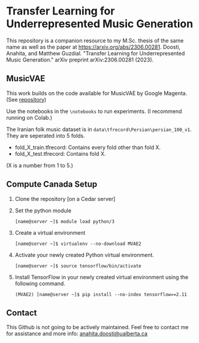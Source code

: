 # Transfer Learning for Underrepresented Music Generation
This repository is a companion resource to my M.Sc. thesis of the same name as well as the paper at https://arxiv.org/abs/2306.00281. 
Doosti, Anahita, and Matthew Guzdial. "Transfer Learning for Underrepresented Music Generation." arXiv preprint arXiv:2306.00281 (2023).

## MusicVAE
This work builds on the code available for MusicVAE by Google Magenta. (See [repository](https://github.com/magenta/magenta))

Use the notebooks in the `\notebooks` to run experiments. (I recommend running on Colab.)

The Iranian folk music dataset is in `data\tfrecord\Persian\persian_100_v1`. They are seperated into 5 folds.

- fold_X_train.tfrecord: Contains every fold other than fold X. 
- fold_X_test.tfrecord: Contains fold X.

(X is a number from 1 to 5.)

## Compute Canada Setup
1. Clone the repository [on a Cedar server]
2. Set the python module

   ```Shell
   [name@server ~]$ module load python/3
   ```
3. Create a virtual environment
  
   ```Shell
   [name@server ~]$ virtualenv --no-download MVAE2
   ```
4. Activate your newly created Python virtual environment.

   ```Shell
   [name@server ~]$ source tensorflow/bin/activate
   ```
5. Install TensorFlow in your newly created virtual environment using the following command.

   ```Shell
   (MVAE2) [name@server ~]$ pip install --no-index tensorflow==2.11
   ```
## Contact
This Github is not going to be actively maintained. Feel free to contact me for assistance and more info: anahita.doosti@ualberta.ca
